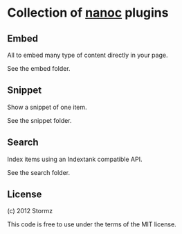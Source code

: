 # Collection of [nanoc][] plugins

## Embed

All to embed many type of content directly in your page.

See the embed folder.

## Snippet

Show a snippet of one item.

See the snippet folder.

## Search

Index items using an Indextank compatible API.

See the search folder.

## License

(c) 2012 Stormz

This code is free to use under the terms of the MIT license.

[nanoc]: http://nanoc.stoneship.org/
